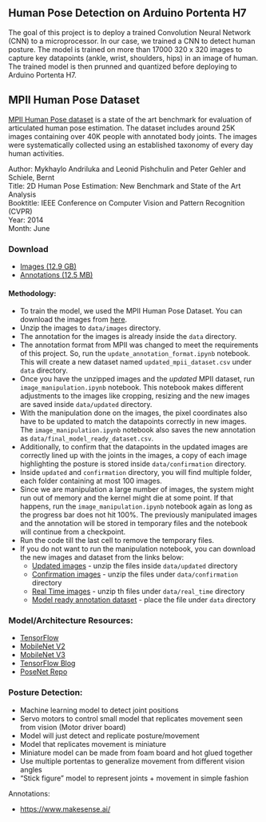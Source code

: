 ## Human Pose Detection on Arduino Portenta H7

The goal of this project is to deploy a trained Convolution Neural Network (CNN) to a microprocessor. In our case, we trained a CNN to detect human posture. The model is trained on more than 17000 320 x 320 images to capture key datapoints (ankle, wrist, shoulders, hips) in an image of human. The trained model is then prunned and quantized before deploying to Arduino Portenta H7.

## MPII Human Pose Dataset
[MPII Human Pose dataset](http://human-pose.mpi-inf.mpg.de/#overview) is a state of the art benchmark for evaluation of articulated human pose estimation. The dataset includes around 25K images containing over 40K people with annotated body joints. The images were systematically collected using an established taxonomy of every day human activities. 

Author: Mykhaylo Andriluka and Leonid Pishchulin and Peter Gehler and Schiele, Bernt\
Title: 2D Human Pose Estimation: New Benchmark and State of the Art Analysis\
Booktitle: IEEE Conference on Computer Vision and Pattern Recognition (CVPR)\
Year: 2014\
Month: June

### Download
- [Images (12.9 GB)](https://datasets.d2.mpi-inf.mpg.de/andriluka14cvpr/mpii_human_pose_v1.tar.gz)
- [Annotations (12.5 MB)](https://datasets.d2.mpi-inf.mpg.de/andriluka14cvpr/mpii_human_pose_v1_u12_2.zip)

#### Methodology:
+ To train the model, we used the MPII Human Pose Dataset. You can download the images from [here](https://datasets.d2.mpi-inf.mpg.de/andriluka14cvpr/mpii_human_pose_v1.tar.gz).
+ Unzip the images to `data/images` directory.
+ The annotation for the images is already inside the `data` directory.
+ The annotation format from MPII was changed to meet the requirements of this project. So, run the `update_annotation_format.ipynb` notebook. This will create a new dataset named `updated_mpii_dataset.csv` under `data` directory.
+ Once you have the unzipped images and the *updated* MPII dataset, run `image_manipulation.ipynb` notebook. This notebook makes different adjustments to the images like cropping, resizing and the new images are saved inside `data/updated` directory.
+ With the manipulation done on the images, the pixel coordinates also have to be updated to match the datapoints correctly in new images. The `image_manipulation.ipynb` notebook also saves the new annotation as `data/final_model_ready_dataset.csv`.
+ Additionally, to confirm that the datapoints in the updated images are correctly lined up with the joints in the images, a copy of each image highlighting the posture is stored inside `data/confirmation` directory.
+ Inside `updated` and `confirmation` directory, you will find multiple folder, each folder containing at most 100 images.
+ Since we are manipulation a large number of images, the system might run out of memory and the kernel might die at some point. If that happens, run the `image_manipulation.ipynb` notebook again as long as the progress bar does not hit 100%. The previously manipulated images and the annotation will be stored in temporary files and the notebook will continue from a checkpoint.
+ Run the code till the last cell to remove the temporary files.
+ If you do not want to run the manipulation notebook, you can download the new images and dataset from the links below:
  - [Updated images](https://drive.google.com/file/d/19sLSGhUiB5DDTKFmY_PRcGHa6jmgbU7v/view?usp=sharing) - unzip the files inside `data/updated` directory
  - [Confirmation images](https://drive.google.com/file/d/1WrNZmDgZTgQ_e1wReHbrxLLhO57AuWvT/view?usp=sharing) - unzip the files under `data/confirmation` directory
  - [Real Time images](https://drive.google.com/file/d/1Xjros5UcFwOydrF0bl_s0EbWZeFye95D/view?usp=sharing) - unzip th files under `data/real_time` directory
  - [Model ready annotation dataset](https://drive.google.com/file/d/1tIxbZ3NE1jQJRF0FUcDXetxHoXZCGKGn/view?usp=sharing) - place the file under `data` directory

### Model/Architecture Resources:
- [TensorFlow](https://www.tensorflow.org/)
- [MobileNet V2](https://www.tensorflow.org/api_docs/python/tf/keras/applications/mobilenet_v2)
- [MobileNet V3](https://www.tensorflow.org/api_docs/python/tf/keras/applications/mobilenet_v3)
- [TensorFlow Blog](https://blog.tensorflow.org/2018/05/real-time-human-pose-estimation-in.html)
- [PoseNet Repo](https://github.com/tensorflow/tfjs-models/tree/master/posenet)



### Posture Detection:
- Machine learning model to detect joint positions
- Servo motors to control small model that replicates movement seen from vision (Motor driver board)
- Model will just detect and replicate posture/movement
- Model that replicates movement is miniature
- Miniature model can be made from foam board and hot glued together
- Use multiple portentas to generalize movement from different vision angles
- “Stick figure” model to represent joints + movement in simple fashion

Annotations:
- https://www.makesense.ai/
